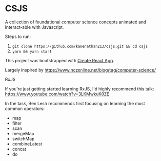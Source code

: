 # CSJS

A collection of foundational computer science concepts animated and interact-able with Javascript.

Steps to run:

1. `git clone https://github.com/kanenathan213/csjs.git && cd csjs`
2. `yarn && yarn start`

This project was bootstrapped with [Create React App](https://github.com/facebookincubator/create-react-app).

Largely inspired by https://www.nczonline.net/blog/tag/computer-science/

RxJS

If you're just getting started learning RxJS, I'd highly recommend this talk:
https://www.youtube.com/watch?v=3LKMwkuK0ZE

In the task, Ben Lesh recommends first focusing on learning the most common operators:

* map
* filter
* scan
* mergeMap
* switchMap
* combineLatest
* concat
* do

